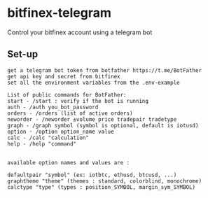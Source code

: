 # bitfinex-telegram
Control your bitfinex account using a telegram bot

## Set-up

	get a telegram bot token from botfather https://t.me/BotFather
	get api key and secret from bitfinex
	set all the environment variables from the .env-example

	List of public commands for BotFather:
	start - /start : verify if the bot is running
	auth - /auth you_bot_password 
	orders - /orders (list of active orders)
	neworder - /neworder ±volume price tradepair tradetype
	graph - /graph symbol (symbol is optional, default is iotusd)
	option - /option option_name value 
	calc - /calc "calculation"
	help - /help "command"

## 
	available option names and values are : 

	defaultpair "symbol" (ex: iotbtc, ethusd, btcusd, ...)
	graphtheme "theme" (themes : standard, colorblind, monochrome)
	calctype "type" (types : position_SYMBOL, margin_sym_SYMBOL)
